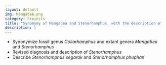 ```yaml
---
layout: default
img: Mangabea.png
category: Projects
title: "Synonymy of Mangabea and Stenorhamphus, with the description of two new species (Hemiptera: Reduviidae: Emesinae: Collartidini)"
description: |
---
```


* Synonymize fossil genus _Collarhamphus_ and extant genera _Mangabea_ and _Stenorhamphus_
* Revised diagnosis and description of _Stenorhamphus_
* Describe _Stenorhamphus segarak_ and _Stenorhamphus phuphan_
